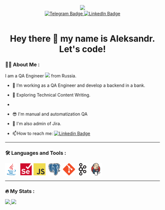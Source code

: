 
<div id="header" align="center">
<div align="center">
  <img src="https://media4.giphy.com/media/v1.Y2lkPTc5MGI3NjExbXJkMnZ4ZXY5bmJlbWxjZXR6am5xY3FiOWM1dTFjdjBrcGJoenM3NiZlcD12MV9pbnRlcm5hbF9naWZfYnlfaWQmY3Q9Zw/VbnUQpnihPSIgIXuZv/giphy.gif" width="250"/> 
</div>
<div id="badges">
    <a href="https://t.me/Alex_Khramcov">
        <img src="https://img.shields.io/badge/Telegram-blue?style=for-the-badge&logo=telegram&logoColor=white" alt="Telegram Badge"/>
    </a>
    <a href="https://www.linkedin.com/in/%D0%B0%D0%BB%D0%B5%D0%BA%D1%81%D0%B0%D0%BD%D0%B4%D1%80-%D1%85%D1%80%D0%B0%D0%BC%D0%BA%D0%BE%D0%B2-69b5b8a0/">
        <img src="https://img.shields.io/badge/LinkedIn-blue?style=for-the-badge&logo=linkedin&logoColor=white" alt="LinkedIn Badge"/>
    </a>
</div>
<img src="https://komarev.com/ghpvc/?username=KhramcovAleks&style=flat-square&color=blue" alt=""/>
<h1>
  Hey there 👋 my name is Aleksandr. Let's code!
</h1>
</div>

### :man_technologist: About Me :

I am a QA Engineer <img src="https://media.giphy.com/media/WUlplcMpOCEmTGBtBW/giphy.gif" width="30"> from Russia.

- :bank: I’m working as a QA Engineer and develop a backend in a bank.
  
- :telescope: Exploring Technical Content Writing.
- 
- :sunglasses: I'm manual and automatization QA

- :metal: I'm also admin of Jira.

- :mailbox:How to reach me: [![Linkedin Badge](https://img.shields.io/badge/-KhramcovAleks-blue?style=flat&logo=Linkedin&logoColor=white)](https://www.linkedin.com/in/%D0%B0%D0%BB%D0%B5%D0%BA%D1%81%D0%B0%D0%BD%D0%B4%D1%80-%D1%85%D1%80%D0%B0%D0%BC%D0%BA%D0%BE%D0%B2-69b5b8a0/)

---

### :hammer_and_wrench: Languages and Tools :

<div>
  <img src="https://github.com/devicons/devicon/blob/master/icons/java/java-original.svg" title="Java" alt="Java" width="40" height="40"/>&nbsp;
  <img src="https://github.com/devicons/devicon/blob/master/icons/selenium/selenium-original.svg" title="selenium" **alt="selenium" width="40" height="40"/>
  <img src="https://github.com/devicons/devicon/blob/master/icons/javascript/javascript-original.svg" title="JavaScript" alt="JavaScript" width="40" height="40"/>&nbsp;
  <img src="https://github.com/devicons/devicon/blob/master/icons/postgresql/postgresql-original.svg" title="postgresql"  alt="postgresql" width="40" height="40"/>&nbsp;
  <img src="https://github.com/devicons/devicon/blob/master/icons/git/git-original.svg" title="Git" **alt="Git" width="40" height="40"/>
  <img src="https://github.com/devicons/devicon/blob/master/icons/apachekafka/apachekafka-original.svg" title="Kafka" **alt="Kafka" width="40" height="40"/>
  <img src="https://github.com/devicons/devicon/blob/master/icons/jenkins/jenkins-original.svg" title="jenkins" **alt="jenkins" width="40" height="40"/>
</div>

---

### :fire: My Stats :

<p>
<a href="https://github.com/KhramcovAleks">
  <img height="180em" src="http://github-readme-streak-stats.herokuapp.com?user=KhramcovAleks&theme=dark&locale=en"/>
  <img height="180em" src="https://github-readme-stats.vercel.app/api/top-langs/?username=KhramcovAleks&layout=compact&theme=vision-friendly-dark"/>
</a>
</p>
